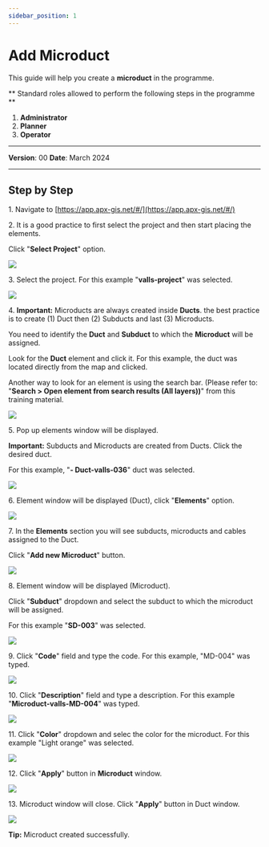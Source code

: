 ```yaml
---
sidebar_position: 1
---
```


# Add Microduct

This guide will help you create a **microduct** in the programme.

** Standard roles allowed to perform the following steps in the programme **

1.	**Administrator**
2.  **Planner**
3. **Operator**

------------

**Version**: 00
**Date**: March 2024

------------
## **Step by Step**

1\. Navigate to [https://app.apx-gis.net/#/](https://app.apx-gis.net/#/)


2\. It is a good practice to first select the project and then start placing the elements.

Click "**Select Project**" option.

![](static/img/downloads/01-create-microduct_1.jpeg)


3\. Select the project. For this example "**valls-project**" was selected.

![](static/img/downloads/01-create-microduct_2.jpeg)


4\. **Important:** Microducts are always created inside **Ducts**. the best practice is to create (1) Duct then (2) Subducts and last (3) Microducts.

You need to identify the **Duct** and **Subduct** to which the **Microduct** will be assigned.

Look for the **Duct** element and click it. For this example, the duct was located directly from the map and clicked.

Another way to look for an element is using the search bar. (Please refer to: "**Search &gt; Open element from search results (All layers))**" from this training material.

![](static/img/downloads/01-create-microduct_3.jpeg)


5\. Pop up elements window will be displayed. 

**Important:** Subducts and Microducts are created from Ducts. Click the desired duct.

For this example, "**- Duct-valls-036**" duct was selected.

![](static/img/downloads/01-create-microduct_4.jpeg)


6\. Element window will be displayed (Duct), click "**Elements**" option.

![](static/img/downloads/01-create-microduct_5.jpeg)


7\. In the **Elements** section you will see subducts, microducts and cables assigned to the Duct.

Click "**Add new Microduct**" button.

![](static/img/downloads/01-create-microduct_6.jpeg)


8\. Element window will be displayed (Microduct).

Click "**Subduct**" dropdown and select the subduct to which the microduct will be assigned.

For this example "**SD-003**" was selected.

![](static/img/downloads/01-create-microduct_7.jpeg)


9\. Click "**Code**" field and type the code. For this example, "MD-004" was typed.

![](static/img/downloads/01-create-microduct_8.jpeg)


10\. Click "**Description**" field and type a description. For this example "**Microduct-valls-MD-004**" was typed.

![](static/img/downloads/01-create-microduct_9.jpeg)


11\. Click "**Color**" dropdown and selec the color for the microduct. For this example "Light orange" was selected.

![](static/img/downloads/01-create-microduct_10.jpeg)


12\. Click "**Apply**" button in **Microduct** window.

![](static/img/downloads/01-create-microduct_11.jpeg)


13\. Microduct window will close. Click "**Apply**" button in Duct window.

![](static/img/downloads/01-create-microduct_12.jpeg)


**Tip:** Microduct created successfully.
